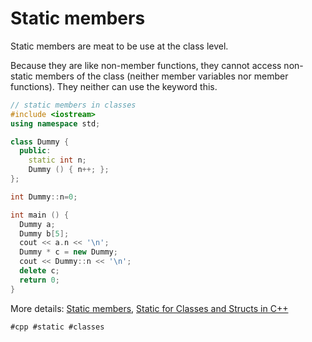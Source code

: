 # Static members

Static members are meat to be use at the class level.

Because they are like non-member functions, they cannot access non-static members of the class (neither member variables nor member functions). They neither can use the keyword this.

```cpp
// static members in classes
#include <iostream>
using namespace std;

class Dummy {
  public:
    static int n;
    Dummy () { n++; };
};

int Dummy::n=0;

int main () {
  Dummy a;
  Dummy b[5];
  cout << a.n << '\n';
  Dummy * c = new Dummy;
  cout << Dummy::n << '\n';
  delete c;
  return 0;
}
```

More details: [Static members](https://cplusplus.com/doc/tutorial/templates/), [Static for Classes and Structs in C++](https://www.youtube.com/watch?v=V-BFlMrBtqQ)

    #cpp #static #classes
